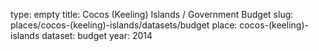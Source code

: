type: empty
title: Cocos (Keeling) Islands / Government Budget
slug: places/cocos-(keeling)-islands/datasets/budget
place: cocos-(keeling)-islands
dataset: budget
year: 2014
